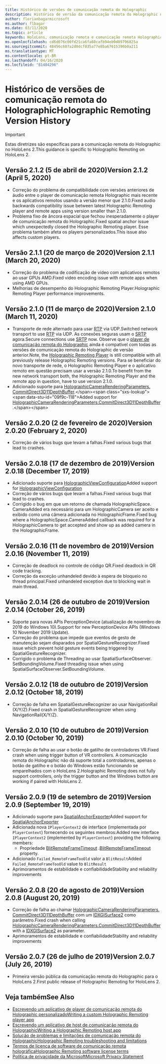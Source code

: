 ```yaml
---
title: Histórico de versões de comunicação remota do Holographic
description: Histórico de versão da comunicação remota do Holographic no HoloLens 2.
author: florianbagarmicrosoft
ms.author: flbagar
ms.date: 03/11/2020
ms.topic: article
keywords: HoloLens, comunicação remota e comunicação remota Holographic
ms.openlocfilehash: cd6d076c00fd21ca6fa60cafb94eb9d89796825a
ms.sourcegitcommit: 48456c607a2d0dcf035a77e8ba67615396b0a211
ms.translationtype: MT
ms.contentlocale: pt-BR
ms.lasthandoff: 04/16/2020
ms.locfileid: "81484296"
---
```

# <a name="holographic-remoting-version-history"></a><span data-ttu-id="09f9c-104">Histórico de versões de comunicação remota do Holographic</span><span class="sxs-lookup"><span data-stu-id="09f9c-104">Holographic Remoting Version History</span></span>

> [!IMPORTANT]
> <span data-ttu-id="09f9c-105">Estas diretrizes são específicas para a comunicação remota do Holographic no HoloLens 2.</span><span class="sxs-lookup"><span data-stu-id="09f9c-105">This guidance is specific to Holographic Remoting on HoloLens 2.</span></span>

## <a name="version-212-april-5-2020"></a><span data-ttu-id="09f9c-106">Versão 2.1.2 (5 de abril de 2020)<a name="v2.1.2"></a></span><span class="sxs-lookup"><span data-stu-id="09f9c-106">Version 2.1.2 (April 5, 2020) <a name="v2.1.2"></a></span></span>
* <span data-ttu-id="09f9c-107">Correção do problema de compatibilidade com versões anteriores de áudio entre o player de comunicação remota Holographic mais recente e os aplicativos remotos usando a versão menor que 2.1.0.</span><span class="sxs-lookup"><span data-stu-id="09f9c-107">Fixed audio backwards compatibility issue between latest Holographic Remoting player and remote apps using version smaller than 2.1.0.</span></span>
* <span data-ttu-id="09f9c-108">Problema fixo de âncora espacial que fechou inesperadamente o player de comunicação remota do Holographic.</span><span class="sxs-lookup"><span data-stu-id="09f9c-108">Fixed spatial anchor issue which unexpectedly closed the Holographic Remoting player.</span></span> <span data-ttu-id="09f9c-109">Esse problema também afeta os players personalizados.</span><span class="sxs-lookup"><span data-stu-id="09f9c-109">This issue also affects custom players.</span></span>

## <a name="version-211-march-20-2020"></a><span data-ttu-id="09f9c-110">Versão 2.1.1 (20 de março de 2020)<a name="v2.1.1"></a></span><span class="sxs-lookup"><span data-stu-id="09f9c-110">Version 2.1.1 (March 20, 2020) <a name="v2.1.1"></a></span></span>
* <span data-ttu-id="09f9c-111">Correção do problema de codificação de vídeo com aplicativos remotos ao usar GPUs AMD.</span><span class="sxs-lookup"><span data-stu-id="09f9c-111">Fixed video encoding issue with remote apps when using AMD GPUs.</span></span>
* <span data-ttu-id="09f9c-112">Melhorias de desempenho do Holographic Remoting Player.</span><span class="sxs-lookup"><span data-stu-id="09f9c-112">Holographic Remoting Player performance improvements.</span></span>

## <a name="version-210-march-11-2020"></a><span data-ttu-id="09f9c-113">Versão 2.1.0 (11 de março de 2020)<a name="v2.1.0"></a></span><span class="sxs-lookup"><span data-stu-id="09f9c-113">Version 2.1.0 (March 11, 2020) <a name="v2.1.0"></a></span></span>
* <span data-ttu-id="09f9c-114">Transporte de rede alternado para usar [RTP](https://en.wikipedia.org/wiki/Real-time_Transport_Protocol) via UDP.</span><span class="sxs-lookup"><span data-stu-id="09f9c-114">Switched network transport to use [RTP](https://en.wikipedia.org/wiki/Real-time_Transport_Protocol) via UDP.</span></span> <span data-ttu-id="09f9c-115">As conexões seguras usam o [SRTP](https://en.wikipedia.org/wiki/Secure_Real-time_Transport_Protocol) agora.</span><span class="sxs-lookup"><span data-stu-id="09f9c-115">Secure connections use [SRTP](https://en.wikipedia.org/wiki/Secure_Real-time_Transport_Protocol) now.</span></span> <span data-ttu-id="09f9c-116">Observe que o [player de comunicação remota do Holographic](holographic-remoting-player.md) ainda é compatível com todas as versões de comunicação remota do Holographic de versão anterior.</span><span class="sxs-lookup"><span data-stu-id="09f9c-116">Note, the [Holographic Remoting Player](holographic-remoting-player.md) is still compatible with all previously release Holographic Remoting versions.</span></span> <span data-ttu-id="09f9c-117">Para se beneficiar do novo transporte de rede, o Holographic Remoting Player e o aplicativo remoto em questão precisam usar a versão 2.1.0.</span><span class="sxs-lookup"><span data-stu-id="09f9c-117">To benefit from the new network transport both, the Holographic Remoting Player and the remote app in question, have to use version 2.1.0.</span></span>
* <span data-ttu-id="09f9c-118">Adicionado suporte para [HolographicCameraRenderingParameters. CommitDirect3D11DepthBuffer](https://docs.microsoft.com/uwp/api/windows.graphics.holographic.holographiccamerarenderingparameters.commitdirect3d11depthbuffer#Windows_Graphics_Holographic_HolographicCameraRenderingParameters_CommitDirect3D11DepthBuffer_Windows_Graphics_DirectX_Direct3D11_IDirect3DSurface_).</span><span class="sxs-lookup"><span data-stu-id="09f9c-118">Added support for [HolographicCameraRenderingParameters.CommitDirect3D11DepthBuffer](https://docs.microsoft.com/uwp/api/windows.graphics.holographic.holographiccamerarenderingparameters.commitdirect3d11depthbuffer#Windows_Graphics_Holographic_HolographicCameraRenderingParameters_CommitDirect3D11DepthBuffer_Windows_Graphics_DirectX_Direct3D11_IDirect3DSurface_).</span></span> 

## <a name="version-2020-february-2-2020"></a><span data-ttu-id="09f9c-119">Versão 2.0.20 (2 de fevereiro de 2020)<a name="v2.0.20"></a></span><span class="sxs-lookup"><span data-stu-id="09f9c-119">Version 2.0.20 (February 2, 2020) <a name="v2.0.20"></a></span></span>
* <span data-ttu-id="09f9c-120">Correção de vários bugs que levam a falhas.</span><span class="sxs-lookup"><span data-stu-id="09f9c-120">Fixed various bugs that lead to crashes.</span></span>

## <a name="version-2018-december-17-2019"></a><span data-ttu-id="09f9c-121">Versão 2.0.18 (17 de dezembro de 2019)<a name="v2.0.18"></a></span><span class="sxs-lookup"><span data-stu-id="09f9c-121">Version 2.0.18 (December 17, 2019) <a name="v2.0.18"></a></span></span>
* <span data-ttu-id="09f9c-122">Adicionado suporte para [HolographicViewConfiguration](https://docs.microsoft.com/uwp/api/windows.graphics.holographic.holographicviewconfiguration)</span><span class="sxs-lookup"><span data-stu-id="09f9c-122">Added support for [HolographicViewConfiguration](https://docs.microsoft.com/uwp/api/windows.graphics.holographic.holographicviewconfiguration)</span></span>
* <span data-ttu-id="09f9c-123">Correção de vários bugs que levam a falhas.</span><span class="sxs-lookup"><span data-stu-id="09f9c-123">Fixed various bugs that lead to crashes.</span></span>
* <span data-ttu-id="09f9c-124">Corrigido o bug em que um retorno de chamada HolographicSpace. CameraAdded era necessário para um HolographicCamera ser aceito e exibido como uma câmera adicionada no HolographicFrame.</span><span class="sxs-lookup"><span data-stu-id="09f9c-124">Fixed bug where a HolographicSpace.CameraAdded callback was required for a HolographicCamera to get accepted and show up as added camera in the HolographicFrame.</span></span>

## <a name="version-2016-november-11-2019"></a><span data-ttu-id="09f9c-125">Versão 2.0.16 (11 de novembro de 2019)<a name="2.0.16"></a></span><span class="sxs-lookup"><span data-stu-id="09f9c-125">Version 2.0.16 (November 11, 2019) <a name="2.0.16"></a></span></span>
* <span data-ttu-id="09f9c-126">Correção de deadlock no controle de código QR.</span><span class="sxs-lookup"><span data-stu-id="09f9c-126">Fixed deadlock in QR code tracking.</span></span>
* <span data-ttu-id="09f9c-127">Correção da exceção unhandeled devido à espera de bloqueio no thread principal.</span><span class="sxs-lookup"><span data-stu-id="09f9c-127">Fixed unhandeled exception due to blocking wait in main thread.</span></span>

## <a name="version-2014-october-26-2019"></a><span data-ttu-id="09f9c-128">Versão 2.0.14 (26 de outubro de 2019)<a name="v2.0.14"></a></span><span class="sxs-lookup"><span data-stu-id="09f9c-128">Version 2.0.14 (October 26, 2019) <a name="v2.0.14"></a></span></span>
* <span data-ttu-id="09f9c-129">Suporte para novas APIs PerceptionDevice (atualização de novembro de 2019 do Windows 10).</span><span class="sxs-lookup"><span data-stu-id="09f9c-129">Support for new PerceptionDevice APIs (Windows 10 November 2019 Update).</span></span>
* <span data-ttu-id="09f9c-130">Correção do problema que impede que eventos de gesto de manutenção sejam disparados por SpatialGestureRecognizer.</span><span class="sxs-lookup"><span data-stu-id="09f9c-130">Fixed issue which prevent hold gesture events being triggered by SpatialGestureRecognizer.</span></span>
* <span data-ttu-id="09f9c-131">Corrigido o problema de Threading ao usar SpatialSurfaceObserver. SetBoundingVolume.</span><span class="sxs-lookup"><span data-stu-id="09f9c-131">Fixed threading issue when using SpatialSurfaceObserver.SetBoundingVolume.</span></span>

## <a name="version-2012-october-18-2019"></a><span data-ttu-id="09f9c-132">Versão 2.0.12 (18 de outubro de 2019)<a name="v2.0.12"></a></span><span class="sxs-lookup"><span data-stu-id="09f9c-132">Version 2.0.12 (October 18, 2019) <a name="v2.0.12"></a></span></span>
* <span data-ttu-id="09f9c-133">Correção de falha em SpatialGestureRecognizer ao usar NavigationRail (X/Y/Z).</span><span class="sxs-lookup"><span data-stu-id="09f9c-133">Fixed crash in SpatialGestureRecognizer when using NavigationRail(X/Y/Z).</span></span>

## <a name="version-2010-october-10-2019"></a><span data-ttu-id="09f9c-134">Versão 2.0.10 (10 de outubro de 2019)<a name="v2.0.10"></a></span><span class="sxs-lookup"><span data-stu-id="09f9c-134">Version 2.0.10 (October 10, 2019) <a name="v2.0.10"></a></span></span>
* <span data-ttu-id="09f9c-135">Correção de falha ao usar o botão de gatilho de controladores VR.</span><span class="sxs-lookup"><span data-stu-id="09f9c-135">Fixed crash when using trigger button of VR controllers.</span></span> <span data-ttu-id="09f9c-136">A comunicação remota do Holographic não dá suporte total a controladores, apenas o botão de gatilho e o botão do Windows estão funcionando se emparelhados com o HoloLens 2.</span><span class="sxs-lookup"><span data-stu-id="09f9c-136">Holographic Remoting does not fully support controllers, only the trigger button and the Windows button are working if paired with HoloLens 2.</span></span>

## <a name="version-209-september-19-2019"></a><span data-ttu-id="09f9c-137">Versão 2.0.9 (19 de setembro de 2019)<a name="v2.0.9"></a></span><span class="sxs-lookup"><span data-stu-id="09f9c-137">Version 2.0.9 (September 19, 2019) <a name="v2.0.9"></a></span></span>
* <span data-ttu-id="09f9c-138">Adicionado suporte para [SpatialAnchorExporter](https://docs.microsoft.com/uwp/api/windows.perception.spatial.spatialanchorexporter)</span><span class="sxs-lookup"><span data-stu-id="09f9c-138">Added support for [SpatialAnchorExporter](https://docs.microsoft.com/uwp/api/windows.perception.spatial.spatialanchorexporter)</span></span>
* <span data-ttu-id="09f9c-139">Adicionada nova ```IPlayerContext2``` de interface (implementada por ```PlayerContext```) fornecendo os seguintes membros:</span><span class="sxs-lookup"><span data-stu-id="09f9c-139">Added new interface ```IPlayerContext2``` (implemented by ```PlayerContext```) providing the following members:</span></span>
  - <span data-ttu-id="09f9c-140">Propriedade [BlitRemoteFrameTimeout](holographic-remoting-create-player.md#BlitRemoteFrameTimeout) .</span><span class="sxs-lookup"><span data-stu-id="09f9c-140">[BlitRemoteFrameTimeout](holographic-remoting-create-player.md#BlitRemoteFrameTimeout)  property.</span></span>
* <span data-ttu-id="09f9c-141">Adicionado ```Failed_RemoteFrameTooOld``` valor a ```BlitResult```</span><span class="sxs-lookup"><span data-stu-id="09f9c-141">Added ```Failed_RemoteFrameTooOld``` value to ```BlitResult```</span></span>
* <span data-ttu-id="09f9c-142">Aprimoramentos de estabilidade e confiabilidade</span><span class="sxs-lookup"><span data-stu-id="09f9c-142">Stability and reliability improvements</span></span>

## <a name="version-208-august-20-2019"></a><span data-ttu-id="09f9c-143">Versão 2.0.8 (20 de agosto de 2019)<a name="v2.0.8"></a></span><span class="sxs-lookup"><span data-stu-id="09f9c-143">Version 2.0.8 (August 20, 2019) <a name="v2.0.8"></a></span></span>

* <span data-ttu-id="09f9c-144">Correção de falha ao chamar [HolographicCameraRenderingParameters. CommitDirect3D11DepthBuffer](https://docs.microsoft.com/uwp/api/windows.graphics.holographic.holographiccamerarenderingparameters.commitdirect3d11depthbuffer) com um [IDXGISurface2](https://docs.microsoft.com/windows/win32/api/dxgi1_2/nn-dxgi1_2-idxgisurface2) como parâmetro.</span><span class="sxs-lookup"><span data-stu-id="09f9c-144">Fixed crash when calling [HolographicCameraRenderingParameters.CommitDirect3D11DepthBuffer](https://docs.microsoft.com/uwp/api/windows.graphics.holographic.holographiccamerarenderingparameters.commitdirect3d11depthbuffer) with a [IDXGISurface2](https://docs.microsoft.com/windows/win32/api/dxgi1_2/nn-dxgi1_2-idxgisurface2) as parameter.</span></span>
* <span data-ttu-id="09f9c-145">Aprimoramentos de estabilidade e confiabilidade</span><span class="sxs-lookup"><span data-stu-id="09f9c-145">Stability and reliability improvements</span></span>

## <a name="version-207-july-26-2019"></a><span data-ttu-id="09f9c-146">Versão 2.0.7 (26 de julho de 2019)<a name="v2.0.7"></a></span><span class="sxs-lookup"><span data-stu-id="09f9c-146">Version 2.0.7 (July 26, 2019) <a name="v2.0.7"></a></span></span>

* <span data-ttu-id="09f9c-147">Primeira versão pública da comunicação remota do Holographic para o HoloLens 2.</span><span class="sxs-lookup"><span data-stu-id="09f9c-147">First public release of Holographic Remoting for HoloLens 2.</span></span>

## <a name="see-also"></a><span data-ttu-id="09f9c-148">Veja também</span><span class="sxs-lookup"><span data-stu-id="09f9c-148">See Also</span></span>
* [<span data-ttu-id="09f9c-149">Escrevendo um aplicativo de player de comunicação remota do Holographic personalizado</span><span class="sxs-lookup"><span data-stu-id="09f9c-149">Writing a custom Holographic Remoting player app</span></span>](holographic-remoting-create-player.md)
* [<span data-ttu-id="09f9c-150">Escrevendo um aplicativo de host de comunicação remota do Holographic</span><span class="sxs-lookup"><span data-stu-id="09f9c-150">Writing a Holographic Remoting host app</span></span>](holographic-remoting-create-host.md)
* [<span data-ttu-id="09f9c-151">Solução de problemas e limitações de comunicação remota do Holographic</span><span class="sxs-lookup"><span data-stu-id="09f9c-151">Holographic Remoting troubleshooting and limitations</span></span>](holographic-remoting-troubleshooting.md)
* [<span data-ttu-id="09f9c-152">Termos de licença de software de comunicação remota holográfica</span><span class="sxs-lookup"><span data-stu-id="09f9c-152">Holographic Remoting software license terms</span></span>](https://docs.microsoft.com/legal/mixed-reality/microsoft-holographic-remoting-software-license-terms)
* [<span data-ttu-id="09f9c-153">Política de privacidade da Microsoft</span><span class="sxs-lookup"><span data-stu-id="09f9c-153">Microsoft Privacy Statement</span></span>](https://go.microsoft.com/fwlink/?LinkId=521839)
